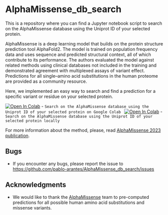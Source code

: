 # AlphaMissense_db_search

This is a repository where you can find a Jupyter notebook script to search on the AlphaMissense database using the Uniprot ID of your selected protein. 

AlphaMissense is a deep learning model that builds on the protein structure prediction tool AlphaFold2. The model is trained on population frequency data and uses sequence and predicted structural context, all of which contribute to its performance. The authors evaluated the model against related methods using clinical databases not included in the training and demonstrated agreement with multiplexed assays of variant effect. Predictions for all single–amino acid substitutions in the human proteome are provided as a community resource. 

Here, we implemented an easy way to search and find a prediction for a specific variant or residue on your selected protein.

[![Open In Colab](https://colab.research.google.com/assets/colab-badge.svg)](https://colab.research.google.com/github/pablo-arantes/AlphaMissense_db_search/blob/main/AlphaMissense_db_search.ipynb)  - `Search on the AlphaMissense database using the Uniprot ID of your selected protein on Google Colab `
[![Open In Colab](https://colab.research.google.com/assets/colab-badge.svg)](https://colab.research.google.com/github/pablo-arantes/AlphaMissense_db_search/blob/main/AlphaMissense_db_search.ipynb)  - `Search on the AlphaMissense database using the Uniprot ID of your selected protein locally`


For more information about the method, please, read [AlphaMissense 2023 publication](https://www.science.org/doi/10.1126/science.adg7492).
 
## Bugs
- If you encounter any bugs, please report the issue to https://github.com/pablo-arantes/AlphaMissense_db_search/issues

## Acknowledgments
- We would like to thank the [AlphaMissense](https://github.com/google-deepmind/alphamissense) team to pre-computed predictions for all possible human amino acid substitutions and missense variants.
